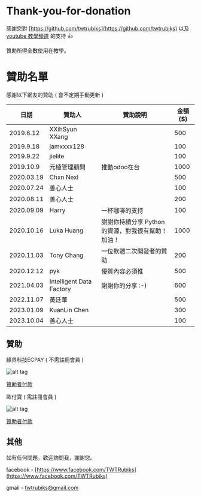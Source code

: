 # Thank-you-for-donation

感謝您對 [https://github.com/twtrubiks](https://github.com/twtrubiks) 以及 [youtube 教學頻道](https://www.youtube.com/channel/UCPhn2rCqhu0HdktsFjixahA) 的支持 :thumbsup:

贊助所得全數使用在教學。

# 贊助名單

感謝以下網友的贊助 ( 會不定期手動更新 )

| 日期 | 贊助人 | 贊助說明 | 金額($) |
|------|--------|----------|------|
|2019.6.12      | XXihSyun XXang       |          |  500    |
|2019.9.18      | jamxxxx128       |          |  100     |
|2019.9.22      | jielite       |          |  100     |
|2019.10.9      | 元植管理顧問       |    推動odoo在台      |  1000     |
|2020.03.19      | Chxn Nexl       |            |  500     |
|2020.07.24      | 善心人士       |            |  100     |
|2020.08.11      | 善心人士       |            |  200     |
|2020.09.09      | Harry       |    一杯咖啡的支持        |  100     |
|2020.10.16      | Luka Huang       |    謝謝你持續分享 Python 的資源，對我很有幫助！加油！   |  1000     |
|2020.11.03      | Tony Chang       |    一位軟體二次開發者的贊助   |  200     |
|2020.12.12      | pyk       |    優質內容必須推   |  500     |
|2021.04.03      | Intelligent Data Factory    |    謝謝你的分享  :-)   |  600     |
|2022.11.07      | 黃廷華    |       |  500     |
|2023.01.09      | KuanLin Chen    |       |  300     |
|2023.10.04      | 善心人士    |       |  100     |


## 贊助

綠界科技ECPAY ( 不需註冊會員 )

![alt tag](https://payment.ecpay.com.tw/Upload/QRCode/201906/QRCode_672351b8-5ab3-42dd-9c7c-c24c3e6a10a0.png)

[贊助者付款](http://bit.ly/2F7Jrha)

歐付寶 ( 需註冊會員 )

![alt tag](https://i.imgur.com/LRct9xa.png)

[贊助者付款](https://payment.opay.tw/Broadcaster/Donate/9E47FDEF85ABE383A0F5FC6A218606F8)

## 其他

如有任何問題，歡迎詢問我，謝謝您。

facebook - [https://www.facebook.com/TWTRubiks](https://www.facebook.com/TWTRubiks)

gmail - twtrubiks@gmail.com
